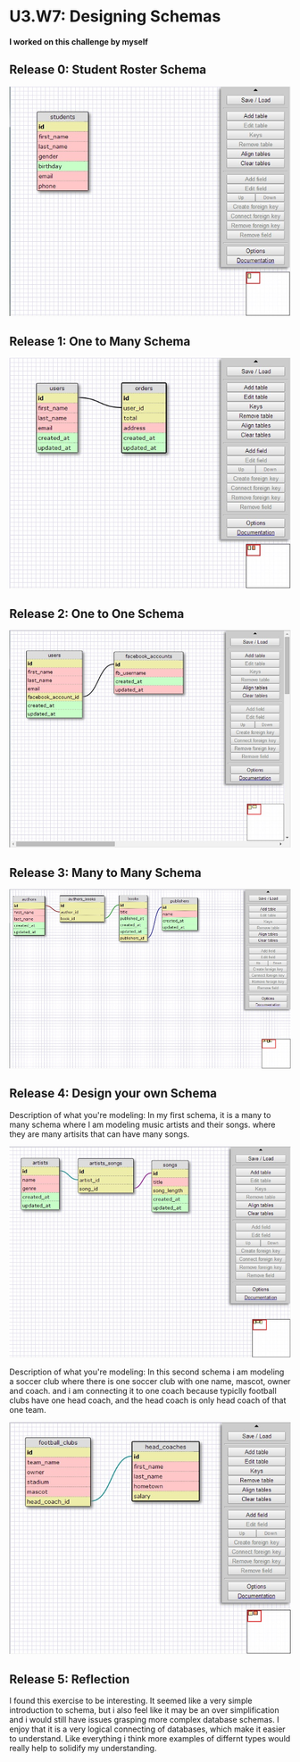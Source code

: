 # U3.W7: Designing Schemas


#### I worked on this challenge by myself


## Release 0: Student Roster Schema
<img src="https://github.com/mameneses/phase_0_unit_3/blob/master/week_7/imgs/2_design_schemas_Release_0.jpg?raw=true">


## Release 1: One to Many Schema
<img src="https://github.com/mameneses/phase_0_unit_3/blob/master/week_7/imgs/2_design_schemas_Release_1.jpg?raw=true">


## Release 2: One to One Schema
<img src="https://github.com/mameneses/phase_0_unit_3/blob/master/week_7/imgs/2_design_schemas_Release_2.jpg?raw=true">


## Release 3: Many to Many Schema
<img src="https://github.com/mameneses/phase_0_unit_3/blob/master/week_7/imgs/2_design_schemas_Release_3.jpg?raw=true">


## Release 4: Design your own Schema
Description of what you're modeling: In my first schema, it is a many to many schema where I am modeling music artists and their songs. where they are many artisits that can have many songs.

<img src="https://github.com/mameneses/phase_0_unit_3/blob/master/week_7/imgs/2_design_schemas_Release_4_m2m_.jpg?raw=true">

Description of what you're modeling: In this second schema i am modeling a soccer club where there is one soccer club with one name, mascot, owner and coach. and i am connecting it to one coach because typiclly football clubs have one head coach, and the head coach is only head coach of that one team. 

<img src="https://github.com/mameneses/phase_0_unit_3/blob/master/week_7/imgs/2_design_schemas_Release_4_o2o.jpg?raw=true">


## Release 5: Reflection
I found this exercise to be interesting. It seemed like a very simple introduction to schema, but i also feel like it may be an over simplification and i would still have issues grasping more complex database schemas. I enjoy that it is a very logical connecting of databases, which make it easier to understand. Like everything i think more examples of differnt types would really help to solidify my understanding.
